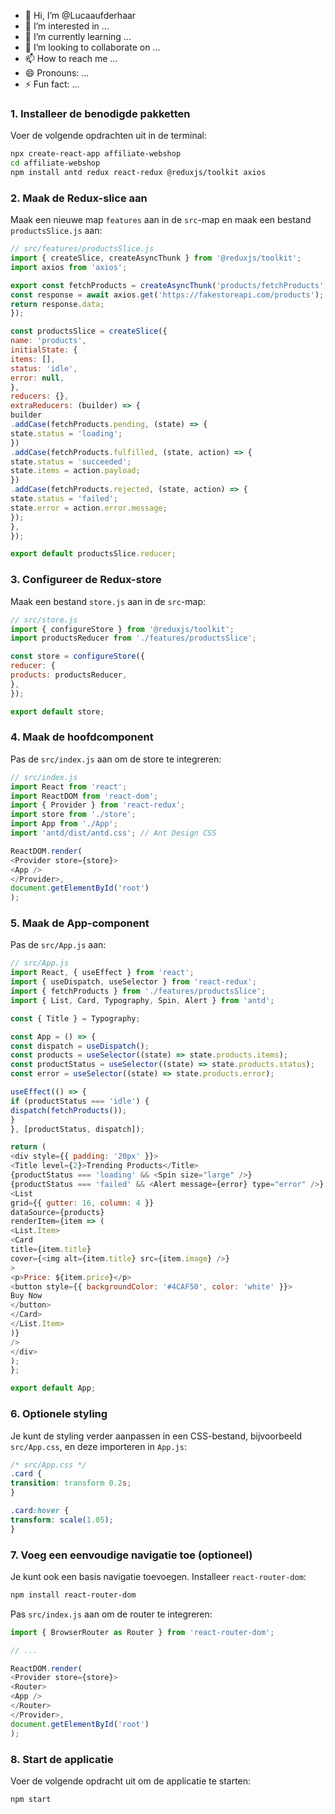 - 👋 Hi, I’m @Lucaaufderhaar
- 👀 I’m interested in ...
- 🌱 I’m currently learning ...
- 💞️ I’m looking to collaborate on ...
- 📫 How to reach me ...
- 😄 Pronouns: ...
- ⚡ Fun fact: ...

<!---
Lucaaufderhaar/Lucaaufderhaar is a ✨ special ✨ repository because its `README.md` (this file) appears on your GitHub profile.
You can click the Preview link to take a look at your changes.
--->
### 1. Installeer de benodigde pakketten
Voer de volgende opdrachten uit in de terminal:

```bash
npx create-react-app affiliate-webshop
cd affiliate-webshop
npm install antd redux react-redux @reduxjs/toolkit axios
```

### 2. Maak de Redux-slice aan
Maak een nieuwe map `features` aan in de `src`-map en maak een bestand `productsSlice.js` aan:

```javascript
// src/features/productsSlice.js
import { createSlice, createAsyncThunk } from '@reduxjs/toolkit';
import axios from 'axios';

export const fetchProducts = createAsyncThunk('products/fetchProducts', async () => {
const response = await axios.get('https://fakestoreapi.com/products');
return response.data;
});

const productsSlice = createSlice({
name: 'products',
initialState: {
items: [],
status: 'idle',
error: null,
},
reducers: {},
extraReducers: (builder) => {
builder
.addCase(fetchProducts.pending, (state) => {
state.status = 'loading';
})
.addCase(fetchProducts.fulfilled, (state, action) => {
state.status = 'succeeded';
state.items = action.payload;
})
.addCase(fetchProducts.rejected, (state, action) => {
state.status = 'failed';
state.error = action.error.message;
});
},
});

export default productsSlice.reducer;
```

### 3. Configureer de Redux-store
Maak een bestand `store.js` aan in de `src`-map:

```javascript
// src/store.js
import { configureStore } from '@reduxjs/toolkit';
import productsReducer from './features/productsSlice';

const store = configureStore({
reducer: {
products: productsReducer,
},
});

export default store;
```

### 4. Maak de hoofdcomponent
Pas de `src/index.js` aan om de store te integreren:

```javascript
// src/index.js
import React from 'react';
import ReactDOM from 'react-dom';
import { Provider } from 'react-redux';
import store from './store';
import App from './App';
import 'antd/dist/antd.css'; // Ant Design CSS

ReactDOM.render(
<Provider store={store}>
<App />
</Provider>,
document.getElementById('root')
);
```

### 5. Maak de App-component
Pas de `src/App.js` aan:

```javascript
// src/App.js
import React, { useEffect } from 'react';
import { useDispatch, useSelector } from 'react-redux';
import { fetchProducts } from './features/productsSlice';
import { List, Card, Typography, Spin, Alert } from 'antd';

const { Title } = Typography;

const App = () => {
const dispatch = useDispatch();
const products = useSelector((state) => state.products.items);
const productStatus = useSelector((state) => state.products.status);
const error = useSelector((state) => state.products.error);

useEffect(() => {
if (productStatus === 'idle') {
dispatch(fetchProducts());
}
}, [productStatus, dispatch]);

return (
<div style={{ padding: '20px' }}>
<Title level={2}>Trending Products</Title>
{productStatus === 'loading' && <Spin size="large" />}
{productStatus === 'failed' && <Alert message={error} type="error" />}
<List
grid={{ gutter: 16, column: 4 }}
dataSource={products}
renderItem={item => (
<List.Item>
<Card
title={item.title}
cover={<img alt={item.title} src={item.image} />}
>
<p>Price: ${item.price}</p>
<button style={{ backgroundColor: '#4CAF50', color: 'white' }}>
Buy Now
</button>
</Card>
</List.Item>
)}
/>
</div>
);
};

export default App;
```

### 6. Optionele styling
Je kunt de styling verder aanpassen in een CSS-bestand, bijvoorbeeld `src/App.css`, en deze importeren in `App.js`:

```css
/* src/App.css */
.card {
transition: transform 0.2s;
}

.card:hover {
transform: scale(1.05);
}
```

### 7. Voeg een eenvoudige navigatie toe (optioneel)
Je kunt ook een basis navigatie toevoegen. Installeer `react-router-dom`:

```bash
npm install react-router-dom
```

Pas `src/index.js` aan om de router te integreren:

```javascript
import { BrowserRouter as Router } from 'react-router-dom';

// ...

ReactDOM.render(
<Provider store={store}>
<Router>
<App />
</Router>
</Provider>,
document.getElementById('root')
);
```

### 8. Start de applicatie
Voer de volgende opdracht uit om de applicatie te starten:

```bash
npm start
```

